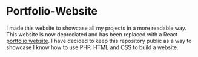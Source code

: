 # Portfolio-Website
I made this website to showcase all my projects in a more readable way. This website is now depreciated and has been replaced with a React [portfolio website](https://github.com/Sean-Grobicki/Projects-Website). I have decided to keep this repository public as a way to showcase I know how to use PHP, HTML and CSS to build a website.
